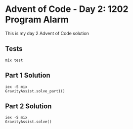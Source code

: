 # Advent of Code - Day 2: 1202 Program Alarm

This is my day 2 Advent of Code solution

## Tests

```
mix test
```

## Part 1 Solution

```
iex -S mix
GravityAssist.solve_part1()
```

## Part 2 Solution

```
iex -S mix
GravityAssist.solve()
```
